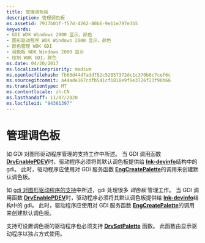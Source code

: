 ```yaml
---
title: 管理调色板
description: 管理调色板
ms.assetid: 7917b01f-f57d-4262-80b6-9e11e797e3b5
keywords:
- GDI WDK Windows 2000 显示，颜色
- 图形驱动程序 WDK Windows 2000 显示，颜色
- 颜色管理 WDK GDI
- 调色板 WDK Windows 2000 显示
- 绘制 WDK GDI，颜色
ms.date: 04/20/2017
ms.localizationpriority: medium
ms.openlocfilehash: fb60d44d7add782c52857372dc1c370b8c7cef6c
ms.sourcegitcommit: a44ade167cdfb541cf1818e9f9e3726f23f90b66
ms.translationtype: MT
ms.contentlocale: zh-CN
ms.lasthandoff: 11/07/2020
ms.locfileid: "94361397"
---
```

# <a name="managing-palettes"></a>管理调色板

如 GDI 对图形驱动程序管理的支持工作中所述。 当 GDI 调用函数 [**DrvEnablePDEV**](/windows/win32/api/winddi/nf-winddi-drvenablepdev)时，驱动程序必须将其默认调色板提供给 [**lnk-devinfo**](/windows/win32/api/winddi/ns-winddi-devinfo)结构中的 gdi。 此时，驱动程序应使用对 GDI 服务函数 [**EngCreatePalette**](/windows/win32/api/winddi/nf-winddi-engcreatepalette)的调用来创建默认调色板。

如 [gdi 对图形驱动程序的支持](gdi-support-for-graphics-drivers.md)中所述，gdi 处理很多 *调色板* 管理工作。 当 GDI 调用函数 [**DrvEnablePDEV**](/windows/win32/api/winddi/nf-winddi-drvenablepdev)时，驱动程序必须将其默认调色板提供给 [**lnk-devinfo**](/windows/win32/api/winddi/ns-winddi-devinfo)结构中的 gdi。 此时，驱动程序应使用对 GDI 服务函数 [**EngCreatePalette**](/windows/win32/api/winddi/nf-winddi-engcreatepalette)的调用来创建默认调色板。

支持可设置调色板的驱动程序也必须支持 [**DrvSetPalette**](/windows/win32/api/winddi/nf-winddi-drvsetpalette) 函数。 此函数由显示驱动程序以独占方式使用。

 

